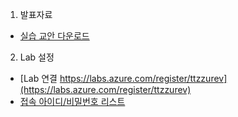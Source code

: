 1. 발표자료
- [실습 교안 다운로드](https://o365uos-my.sharepoint.com/:f:/g/personal/youngwook_office_uos_ac_kr/EnkSi1utTYJFiJkJMU34QxABO3AhSvdFFhzMy5h-AtMQTg?e=PJu8wk)

2. Lab 설정 <br>
- [Lab 연결 https://labs.azure.com/register/ttzzurev](https://labs.azure.com/register/ttzzurev)
- [접속 아이디/비밀번호 리스트](https://o365uos-my.sharepoint.com/:x:/g/personal/youngwook_office_uos_ac_kr/Ecf63FkxVWBIglxC2FY1ou4BUcZwwARRx1-JRZrwd3Sdsg?e=G5KUTb)


